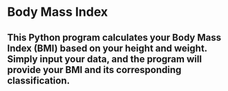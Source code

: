 # Body Mass Index

This Python program calculates your Body Mass Index (BMI) based on your height and weight. Simply input your data, and the program will provide your BMI and its corresponding classification.
---
